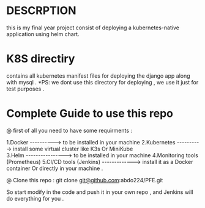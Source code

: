 
# DESCRPTION
this is my final year project consist of deploying a kubernetes-native application using helm chart.

# K8S directiry 
contains all kubernetes manifest files for deploying the django app along with mysql .
*PS: we dont use this directory for deploying , we use it just for test purposes .

# Complete Guide to use this repo
@ first of all you need to have some requirments :

1.Docker ----------> to be installed in your machine 
2.Kubernetes ----------> install some virtual cluster like K3s Or MiniKube  
3.Helm ----------------> to be installed in your machine 
4.Monitoring tools (Prometheus)
5.CI/CD tools (Jenkins) -------------> install it as a Docker container Or directly in your machine .

@ Clone this repo : git clone git@github.com:abdo224/PFE.git

So start modify in the code and push it in your own repo , and Jenkins will do everything  for you .